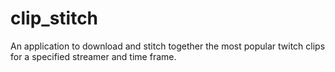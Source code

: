 # clip_stitch
An application to download and stitch together the most popular twitch clips for a specified streamer and time frame.
